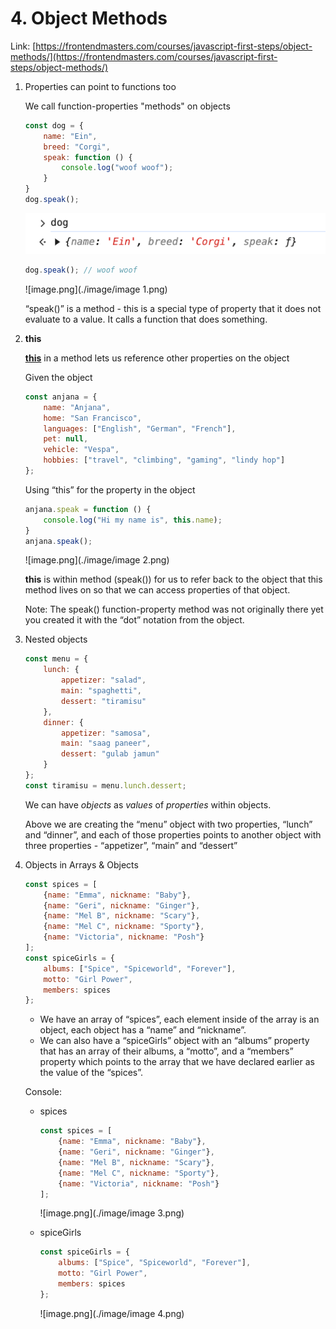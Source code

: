 # 4. Object Methods

Link: [https://frontendmasters.com/courses/javascript-first-steps/object-methods/](https://frontendmasters.com/courses/javascript-first-steps/object-methods/)

1. Properties can point to functions too
    
    We call function-properties "methods" on objects
    
    ```jsx
    const dog = {
        name: "Ein",
        breed: "Corgi",
        speak: function () {
            console.log("woof woof");
        }
    }
    dog.speak();
    ```
    
    ![image.png](./image/image.png)
    
    ```jsx
    dog.speak(); // woof woof
    ```
    
    ![image.png](./image/image 1.png)
    
    “speak()” is a method - this is a special type of property that it does not evaluate to a value. It calls a function that does something.
    
2. **this**
    
    [**this**](https://developer.mozilla.org/en-US/docs/Web/JavaScript/Reference/Operators/this) in a method lets us reference other properties on the object
    
    Given the object
    
    ```jsx
    const anjana = {
        name: "Anjana",
        home: "San Francisco",
        languages: ["English", "German", "French"],
        pet: null,
        vehicle: "Vespa",
        hobbies: ["travel", "climbing", "gaming", "lindy hop"]
    };
    ```
    
    Using “this” for the property in the object
    
    ```jsx
    anjana.speak = function () {
        console.log("Hi my name is", this.name);
    }
    anjana.speak();
    ```
    
    ![image.png](./image/image 2.png)
    
    **this** is within method (speak()) for us to refer back to the object that this method lives on so that we can access properties of that object.
    
    Note: The speak() function-property method was not originally there yet you created it with the “dot” notation from the object.
    
3. Nested objects
    
    ```jsx
    const menu = {
        lunch: {
            appetizer: "salad",
            main: "spaghetti",
            dessert: "tiramisu"
        },
        dinner: {
            appetizer: "samosa",
            main: "saag paneer",
            dessert: "gulab jamun"
        }
    };
    const tiramisu = menu.lunch.dessert;
    ```
    
    We can have *objects* as *values* of *properties* within objects.
    
    Above we are creating the “menu” object with two properties, “lunch” and “dinner”, and each of those properties points to another object with three properties - “appetizer”, “main” and “dessert”
    
4. Objects in Arrays & Objects
    
    ```jsx
    const spices = [
        {name: "Emma", nickname: "Baby"},
        {name: "Geri", nickname: "Ginger"},
        {name: "Mel B", nickname: "Scary"},
        {name: "Mel C", nickname: "Sporty"},
        {name: "Victoria", nickname: "Posh"}
    ];
    const spiceGirls = {
        albums: ["Spice", "Spiceworld", "Forever"],
        motto: "Girl Power",
        members: spices
    };
    ```
    
    - We have an array of “spices”, each element inside of the array is an object, each object has a “name” and “nickname”.
    - We can also have a “spiceGirls” object with an “albums” property that has an array of their albums, a “motto”, and a “members” property which points to the array that we have declared earlier as the value of the “spices”.
    
    Console:
    
    - spices
        
        ```jsx
        const spices = [
            {name: "Emma", nickname: "Baby"},
            {name: "Geri", nickname: "Ginger"},
            {name: "Mel B", nickname: "Scary"},
            {name: "Mel C", nickname: "Sporty"},
            {name: "Victoria", nickname: "Posh"}
        ];
        ```
        
        ![image.png](./image/image 3.png)
        
    - spiceGirls
        
        ```jsx
        const spiceGirls = {
            albums: ["Spice", "Spiceworld", "Forever"],
            motto: "Girl Power",
            members: spices
        };
        ```
        
        ![image.png](./image/image 4.png)